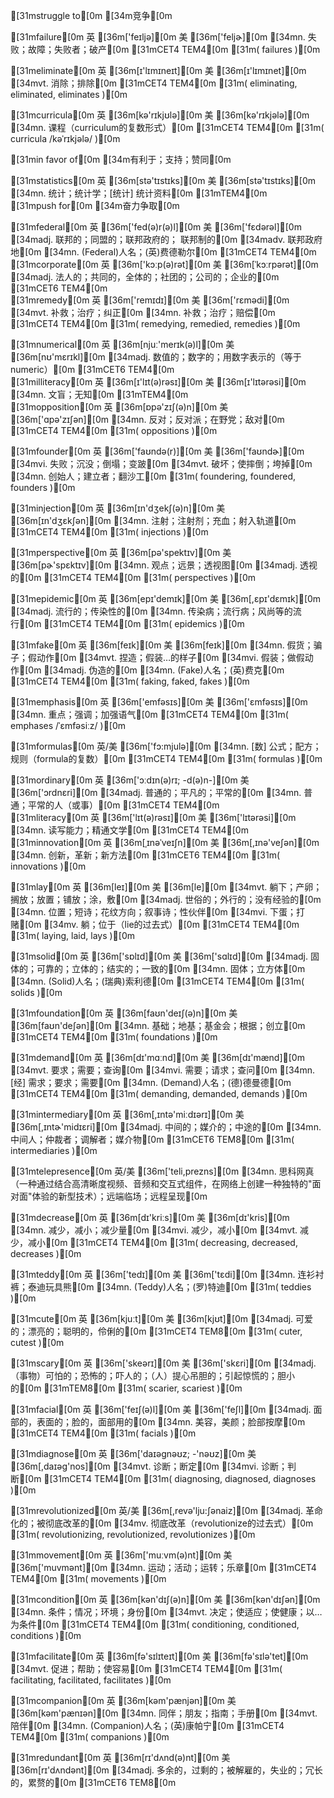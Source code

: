 [31mstruggle to[0m
[34m竞争[0m

[31mfailure[0m
英 [36m['feɪljə][0m  美 [36m['feljɚ][0m
[34mn. 失败；故障；失败者；破产[0m
[31mCET4 TEM4[0m  [31m( failures )[0m

[31meliminate[0m
英 [36m[ɪ'lɪmɪneɪt][0m  美 [36m[ɪ'lɪmɪnet][0m
[34mvt. 消除；排除[0m
[31mCET4 TEM4[0m  [31m( eliminating, eliminated, eliminates )[0m

[31mcurricula[0m
英 [36m[kə'rɪkjʊlə][0m  美 [36m[kə'rɪkjələ][0m
[34mn. 课程（curriculum的复数形式）[0m
[31mCET4 TEM4[0m  [31m( curricula /kəˈrɪkjələ/ )[0m

[31min favor of[0m
[34m有利于；支持；赞同[0m

[31mstatistics[0m
英 [36m[stə'tɪstɪks][0m  美 [36m[stə'tɪstɪks][0m
[34mn. 统计；统计学；[统计] 统计资料[0m
[31mTEM4[0m  
[31mpush for[0m
[34m奋力争取[0m

[31mfederal[0m
英 [36m['fed(ə)r(ə)l][0m  美 [36m['fɛdərəl][0m
[34madj. 联邦的；同盟的；联邦政府的； 联邦制的[0m
[34madv. 联邦政府地[0m
[34mn. (Federal)人名；(英)费德勒尔[0m
[31mCET4 TEM4[0m  
[31mcorporate[0m
英 [36m['kɔːp(ə)rət][0m  美 [36m[ˈkɔːrpərət][0m
[34madj. 法人的；共同的，全体的；社团的；公司的；企业的[0m
[31mCET6 TEM4[0m  
[31mremedy[0m
英 [36m['remɪdɪ][0m  美 [36m['rɛmədi][0m
[34mvt. 补救；治疗；纠正[0m
[34mn. 补救；治疗；赔偿[0m
[31mCET4 TEM4[0m  [31m( remedying, remedied, remedies )[0m

[31mnumerical[0m
英 [36m[njuː'merɪk(ə)l][0m  美 [36m[nʊ'mɛrɪkl][0m
[34madj. 数值的；数字的；用数字表示的（等于numeric）[0m
[31mCET6 TEM4[0m  
[31milliteracy[0m
英 [36m[ɪ'lɪt(ə)rəsɪ][0m  美 [36m[ɪ'lɪtərəsi][0m
[34mn. 文盲；无知[0m
[31mTEM4[0m  
[31mopposition[0m
英 [36m[ɒpə'zɪʃ(ə)n][0m  美 [36m['ɑpə'zɪʃən][0m
[34mn. 反对；反对派；在野党；敌对[0m
[31mCET4 TEM4[0m  [31m( oppositions )[0m

[31mfounder[0m
英 [36m['faʊndə(r)][0m  美 [36m['faʊndɚ][0m
[34mvi. 失败；沉没；倒塌；变跛[0m
[34mvt. 破坏；使摔倒；垮掉[0m
[34mn. 创始人；建立者；翻沙工[0m
[31m( foundering, foundered, founders )[0m

[31minjection[0m
英 [36m[ɪn'dʒekʃ(ə)n][0m  美 [36m[ɪn'dʒɛkʃən][0m
[34mn. 注射；注射剂；充血；射入轨道[0m
[31mCET4 TEM4[0m  [31m( injections )[0m

[31mperspective[0m
英 [36m[pə'spektɪv][0m  美 [36m[pɚ'spɛktɪv][0m
[34mn. 观点；远景；透视图[0m
[34madj. 透视的[0m
[31mCET4 TEM4[0m  [31m( perspectives )[0m

[31mepidemic[0m
英 [36m[epɪ'demɪk][0m  美 [36m[,ɛpɪ'dɛmɪk][0m
[34madj. 流行的；传染性的[0m
[34mn. 传染病；流行病；风尚等的流行[0m
[31mCET4 TEM4[0m  [31m( epidemics )[0m

[31mfake[0m
英 [36m[feɪk][0m  美 [36m[feɪk][0m
[34mn. 假货；骗子；假动作[0m
[34mvt. 捏造；假装…的样子[0m
[34mvi. 假装；做假动作[0m
[34madj. 伪造的[0m
[34mn. (Fake)人名；(英)费克[0m
[31mCET4 TEM4[0m  [31m( faking, faked, fakes )[0m

[31memphasis[0m
英 [36m['emfəsɪs][0m  美 [36m['ɛmfəsɪs][0m
[34mn. 重点；强调；加强语气[0m
[31mCET4 TEM4[0m  [31m( emphases /ˈɛmfəsiːz/ )[0m

[31mformulas[0m
英/美 [36m['fɔ:mjulə][0m
[34mn. [数] 公式；配方；规则（formula的复数）[0m
[31mCET4 TEM4[0m  [31m( formulas )[0m

[31mordinary[0m
英 [36m['ɔːdɪn(ə)rɪ; -d(ə)n-][0m  美 [36m['ɔrdnɛri][0m
[34madj. 普通的；平凡的；平常的[0m
[34mn. 普通；平常的人（或事）[0m
[31mCET4 TEM4[0m  
[31mliteracy[0m
英 [36m['lɪt(ə)rəsɪ][0m  美 [36m['lɪtərəsi][0m
[34mn. 读写能力；精通文学[0m
[31mCET4 TEM4[0m  
[31minnovation[0m
英 [36m[ˌɪnəˈveɪʃn][0m  美 [36m[,ɪnə'veʃən][0m
[34mn. 创新，革新；新方法[0m
[31mCET6 TEM4[0m  [31m( innovations )[0m

[31mlay[0m
英 [36m[leɪ][0m  美 [36m[le][0m
[34mvt. 躺下；产卵；搁放；放置；铺放；涂，敷[0m
[34madj. 世俗的；外行的；没有经验的[0m
[34mn. 位置；短诗；花纹方向；叙事诗；性伙伴[0m
[34mvi. 下蛋；打赌[0m
[34mv. 躺；位于（lie的过去式）[0m
[31mCET4 TEM4[0m  [31m( laying, laid, lays )[0m

[31msolid[0m
英 [36m['sɒlɪd][0m  美 [36m['sɑlɪd][0m
[34madj. 固体的；可靠的；立体的；结实的；一致的[0m
[34mn. 固体；立方体[0m
[34mn. (Solid)人名；(瑞典)索利德[0m
[31mCET4 TEM4[0m  [31m( solids )[0m

[31mfoundation[0m
英 [36m[faʊn'deɪʃ(ə)n][0m  美 [36m[faʊn'deʃən][0m
[34mn. 基础；地基；基金会；根据；创立[0m
[31mCET4 TEM4[0m  [31m( foundations )[0m

[31mdemand[0m
英 [36m[dɪ'mɑːnd][0m  美 [36m[dɪ'mænd][0m
[34mvt. 要求；需要；查询[0m
[34mvi. 需要；请求；查问[0m
[34mn. [经] 需求；要求；需要[0m
[34mn. (Demand)人名；(德)德曼德[0m
[31mCET4 TEM4[0m  [31m( demanding, demanded, demands )[0m

[31mintermediary[0m
英 [36m[,ɪntə'miːdɪərɪ][0m  美 [36m[,ɪntɚ'midɪɛri][0m
[34madj. 中间的；媒介的；中途的[0m
[34mn. 中间人；仲裁者；调解者；媒介物[0m
[31mCET6 TEM8[0m  [31m( intermediaries )[0m

[31mtelepresence[0m
英/美 [36m['teli,prezns][0m
[34mn. 思科网真（一种通过结合高清晰度视频、音频和交互式组件，在网络上创建一种独特的"面对面"体验的新型技术）；远端临场；远程呈现[0m

[31mdecrease[0m
英 [36m[dɪ'kriːs][0m  美 [36m[dɪ'kris][0m
[34mn. 减少，减小；减少量[0m
[34mvi. 减少，减小[0m
[34mvt. 减少，减小[0m
[31mCET4 TEM4[0m  [31m( decreasing, decreased, decreases )[0m

[31mteddy[0m
英 [36m['tedɪ][0m  美 [36m['tɛdi][0m
[34mn. 连衫衬裤；泰迪玩具熊[0m
[34mn. (Teddy)人名；(罗)特迪[0m
[31m( teddies )[0m

[31mcute[0m
英 [36m[kjuːt][0m  美 [36m[kjʊt][0m
[34madj. 可爱的；漂亮的；聪明的，伶俐的[0m
[31mCET4 TEM8[0m  [31m( cuter, cutest )[0m

[31mscary[0m
英 [36m['skeərɪ][0m  美 [36m['skɛri][0m
[34madj. （事物）可怕的；恐怖的；吓人的；（人）提心吊胆的；引起惊慌的；胆小的[0m
[31mTEM8[0m  [31m( scarier, scariest )[0m

[31mfacial[0m
英 [36m['feɪʃ(ə)l][0m  美 [36m['feʃl][0m
[34madj. 面部的，表面的；脸的，面部用的[0m
[34mn. 美容，美颜；脸部按摩[0m
[31mCET4 TEM4[0m  [31m( facials )[0m

[31mdiagnose[0m
英 [36m['daɪəgnəʊz; -'nəʊz][0m  美 [36m[,daɪəɡ'nos][0m
[34mvt. 诊断；断定[0m
[34mvi. 诊断；判断[0m
[31mCET4 TEM4[0m  [31m( diagnosing, diagnosed, diagnoses )[0m

[31mrevolutionized[0m
英/美 [36m[,revə'lju:ʃənaiz][0m
[34madj. 革命化的；被彻底改革的[0m
[34mv. 彻底改革（revolutionize的过去式）[0m
[31m( revolutionizing, revolutionized, revolutionizes )[0m

[31mmovement[0m
英 [36m['muːvm(ə)nt][0m  美 [36m['muvmənt][0m
[34mn. 运动；活动；运转；乐章[0m
[31mCET4 TEM4[0m  [31m( movements )[0m

[31mcondition[0m
英 [36m[kən'dɪʃ(ə)n][0m  美 [36m[kən'dɪʃən][0m
[34mn. 条件；情况；环境；身份[0m
[34mvt. 决定；使适应；使健康；以…为条件[0m
[31mCET4 TEM4[0m  [31m( conditioning, conditioned, conditions )[0m

[31mfacilitate[0m
英 [36m[fə'sɪlɪteɪt][0m  美 [36m[fə'sɪlə'tet][0m
[34mvt. 促进；帮助；使容易[0m
[31mCET4 TEM4[0m  [31m( facilitating, facilitated, facilitates )[0m

[31mcompanion[0m
英 [36m[kəm'pænjən][0m  美 [36m[kəm'pænɪən][0m
[34mn. 同伴；朋友；指南；手册[0m
[34mvt. 陪伴[0m
[34mn. (Companion)人名；(英)康帕宁[0m
[31mCET4 TEM4[0m  [31m( companions )[0m

[31mredundant[0m
英 [36m[rɪ'dʌnd(ə)nt][0m  美 [36m[rɪ'dʌndənt][0m
[34madj. 多余的，过剩的；被解雇的，失业的；冗长的，累赘的[0m
[31mCET6 TEM8[0m  
